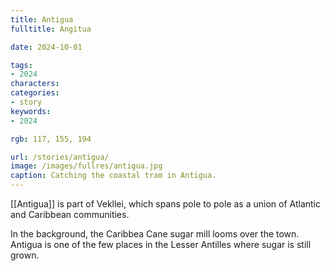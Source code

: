 ```yaml
---
title: Antigua
fulltitle: Angitua

date: 2024-10-01

tags:
- 2024
characters:
categories:
- story
keywords:
- 2024

rgb: 117, 155, 194

url: /stories/antigua/
image: /images/fullres/antigua.jpg
caption: Catching the coastal tram in Antigua.
---
```

[[Antigua]] is part of Vekllei, which spans pole to pole as a union of Atlantic and Caribbean communities.

In the background, the Caribbea Cane sugar mill looms over the town. Antigua is one of the few places in the Lesser Antilles where sugar is still grown.